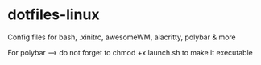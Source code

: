 # dotfiles-linux
Config files for bash, .xinitrc, awesomeWM, alacritty, polybar &amp; more

For polybar --> do not forget to chmod +x launch.sh to make it executable
